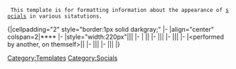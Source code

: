 <noinclude>

` This template is for formatting information about the appearance of `[`socials`](socials "wikilink")` in various sitatutions.`

</noinclude>{\|cellpadding="2" style="border:1px solid darkgray;" \|-
\|align="center" colspan=2\|**** \|-
\|style="width:220px"\|<performed without target>\|\| \|- \|
<performed on self>\|\| \|- \|<performed on another>\|\| \|-
\|<performed by another>\|\| \|- \|\<performed by another, on
themself\>\|\| \|- \|<performed by another on you>\|\| \|-
\|<performed by another on another>\|\| \|} <noinclude></noinclude>

[Category:Templates](Category:Templates "wikilink")
[Category:Socials](Category:Socials "wikilink")
